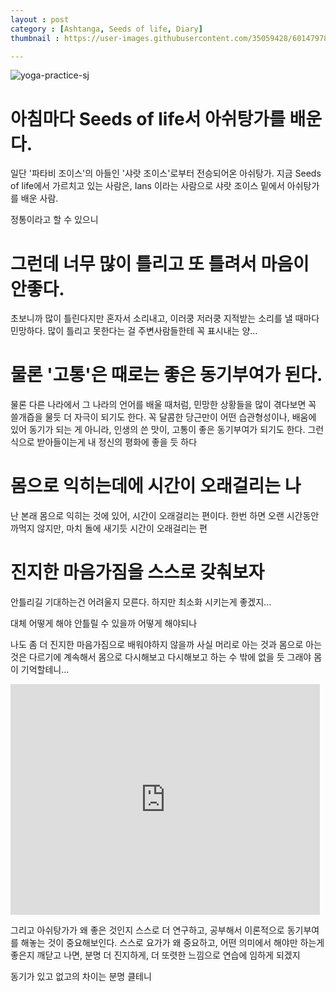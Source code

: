 ```yaml
---
layout : post
category : [Ashtanga, Seeds of life, Diary]
thumbnail : https://user-images.githubusercontent.com/35059428/60147978-deb05c80-9801-11e9-855e-e177f9eb463c.png

---
```


![yoga-practice-sj](https://user-images.githubusercontent.com/35059428/60147978-deb05c80-9801-11e9-855e-e177f9eb463c.png)


# 아침마다 Seeds of life서 아쉬탕가를 배운다.

일단 '파타비 조이스'의 아들인 '샤랏 조이스'로부터 전승되어온 아쉬탕가.
지금 Seeds of life에서 가르치고 있는 사람은, Ians 이라는 사람으로 샤랏 조이스 밑에서 아쉬탕가를 배운 사람.

정통이라고 할 수 있으니

# 그런데 너무 많이 틀리고 또 틀려서 마음이 안좋다.

초보니까 많이 틀린다지만
혼자서 소리내고, 이러쿵 저러쿵 지적받는 소리를 낼 때마다
민망하다.
많이 틀리고 못한다는 걸 주변사람들한테 꼭 표시내는 양...

# 물론 '고통'은 때로는 좋은 동기부여가 된다.

물론 다른 나라에서 그 나라의 언어를 배울 때처럼,
민망한 상황들을 많이 겪다보면 꼭 쓸개즙을 물듯 더 자극이 되기도 한다.
꼭 달콤한 당근만이 어떤 습관형성이나, 배움에 있어 동기가 되는 게 아니라, 인생의 쓴 맛이, 고통이 좋은 동기부여가 되기도 한다.
그런 식으로 받아들이는게 내 정신의 평화에 좋을 듯 하다

# 몸으로 익히는데에 시간이 오래걸리는 나

난 본래 몸으로 익히는 것에 있어, 시간이 오래걸리는 편이다.
한번 하면 오랜 시간동안 까먹지 않지만, 마치 돌에 새기듯 시간이 오래걸리는 편


# 진지한 마음가짐을 스스로 갖춰보자 

안틀리길 기대하는건 어려울지 모른다.
하지만 최소화 시키는게 좋겠지...

대체 어떻게 해야 안틀릴 수 있을까
어떻게 해야되나

나도 좀 더 진지한 마음가짐으로 배워야하지 않을까
사실 머리로 아는 것과 몸으로 아는 것은 다르기에
계속해서 몸으로 다시해보고 다시해보고 하는 수 밖에 없을 듯
그래야 몸이 기억할테니...


<iframe width="495" height="369" src="https://www.youtube.com/embed/aUgtMaAZzW0" frameborder="0" allow="accelerometer; autoplay; encrypted-media; gyroscope; picture-in-picture" allowfullscreen></iframe>

그리고 아쉬탕가가 왜 좋은 것인지 스스로 더 연구하고, 공부해서
이론적으로 동기부여를 해놓는 것이 중요해보인다.
스스로 요가가 왜 중요하고, 어떤 의미에서 해야만 하는게 좋은지
깨닫고 나면, 분명 더 진지하게, 더 또렷한 느낌으로 연습에 임하게 되겠지

동기가 있고 없고의 차이는 분명 클테니
